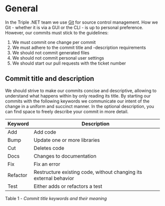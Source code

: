 # General

In the Triple .NET team we use [Git](https://git-scm.com) for source control management. How we Git - whether it is via a GUI or the CLI - is up to personal preference. However, our commits must stick to the guidelines:

1. We must commit one change per commit
2. We must adhere to the commit title and -description requirements
3. We should not commit generated files
4. We should not commit personal user settings
5. We should start our pull requests with the ticket number

## Commit title and description

We should strive to make our commits concise and descriptive, allowing to understand what happens within by only reading its title. By starting our commits with the following keywords we communicate our intent of the change in a uniform and succinct manner. In the optional description, you can find space to freely describe your commit in more detail.

<table>
   <thead>
      <tr>
         <th>Keyword</th>
         <th>Description</th>
      </tr>
   </thead>
   <tbody>
      <tr>
         <td>Add</td>
         <td>Add code</td>
      </tr>
      <tr>
         <td>Bump</td>
         <td>Update one or more libraries</td>
      </tr>
      <tr>
         <td>Cut</td>
         <td>Deletes code</td>
      </tr>
      <tr>
         <td>Docs</td>
         <td>Changes to documentation</td>
      </tr>
      <tr>
         <td>Fix</td>
         <td>Fix an error</td>
      </tr>
      <tr>
         <td>Refactor</td>
         <td>Restructure existing code, without changing its external behavior</td>
      </tr>
      <tr>
         <td>Test</td>
         <td>Either adds or refactors a test</td>
      </tr>
   </tbody>
</table>

Table 1 - *Commit title keywords and their meaning*
